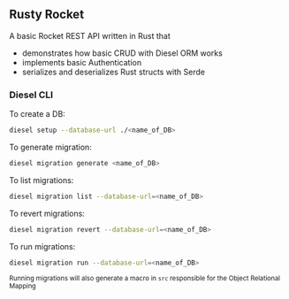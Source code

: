 ## Rusty Rocket
A basic Rocket REST API written in Rust that 
*  demonstrates how basic CRUD with Diesel ORM works
*  implements basic Authentication
*  serializes and deserializes Rust structs with Serde

### Diesel CLI
To create a DB:
```bash
diesel setup --database-url ./<name_of_DB>
```
To generate migration:
```bash
diesel migration generate <name_of_DB>
```
To list migrations:
```bash
diesel migration list --database-url=<name_of_DB>
```
To revert migrations:
```bash
diesel migration revert --database-url=<name_of_DB>
```
To run migrations:
```bash
diesel migration run --database-url=<name_of_DB>
```
<small>Running migrations will also generate a macro in `src` responsible for the Object Relational Mapping<small>